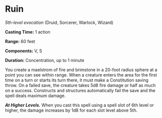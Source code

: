 # Ruin
*5th-level evocation* (Druid, Sorcerer, Warlock, Wizard)

**Casting Time:** 1 action

**Range:** 60 feet

**Components:** V, S

**Duration:** Concentration, up to 1 minute

You create a maelstrom of fire and brimstone in a 20-foot radius sphere at a point you can see within range. When a creature enters the area for the first time on a turn or starts its turn there, it must make a Constitution saving throw. On a failed save, the creature takes 5d8 fire damage or half as much on a success. Constructs and structures automatically fail the save and the spell deals maximum damage.

***At Higher Levels.*** When you cast this spell using a spell slot of 6th level or higher, the damage increases by 1d8 for each slot level above 5th.